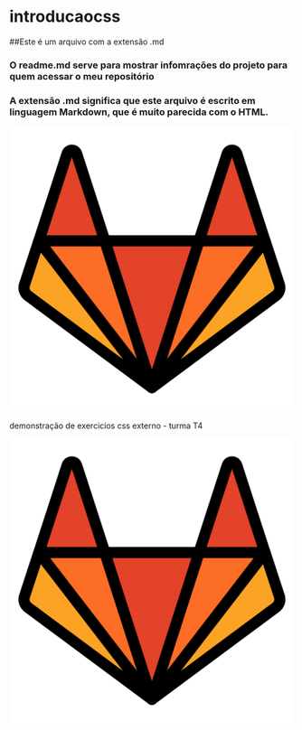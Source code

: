 # introducaocss

##Este é um arquivo com a extensão .md
### O readme.md serve para mostrar infomrações do projeto para quem acessar o meu repositório

### A extensão .md significa que este arquivo é escrito em linguagem Markdown, que é muito parecida com o HTML.



![imagem muito legal](./imagem%20muito%20legal.png)


demonstração de exercicios css externo - turma T4

<img src="./imagemmuitolegal.png" alt="imagem muito legal">
